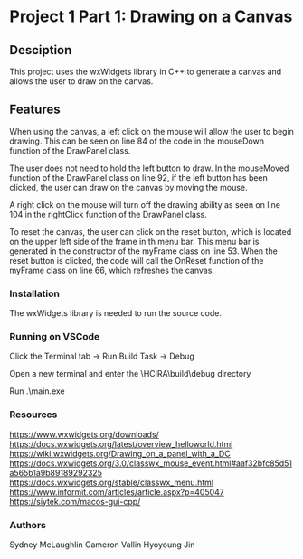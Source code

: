 # Project 1 Part 1: Drawing on a Canvas

## Desciption
This project uses the wxWidgets library in C++ to generate a canvas and allows
the user to draw on the canvas.

## Features
When using the canvas, a left click on the mouse will allow the user to begin drawing.
This can be seen on line 84 of the code in the mouseDown function of the DrawPanel class.

The user does not need to hold the left button to draw. In the mouseMoved function of the DrawPanel class on line 92,
if the left button has been clicked, the user can draw on the canvas by moving the mouse.

A right click on the mouse will turn off the drawing ability as seen on line 104 in the rightClick function
of the DrawPanel class. 

To reset the canvas, the user can click on the reset button, which is located on the upper left side of the frame in
th menu bar. This menu bar is generated in the constructor of the myFrame class on line 53. When the reset button is
clicked, the code will call the OnReset function of the myFrame class on line 66, which refreshes the canvas.

### Installation
The wxWidgets library is needed to run the source code. 

### Running on VSCode
Click the Terminal tab -> Run Build Task -> Debug

Open a new terminal and enter the \HCIRA\build\debug directory

Run .\main.exe

### Resources
https://www.wxwidgets.org/downloads/
https://docs.wxwidgets.org/latest/overview_helloworld.html
https://wiki.wxwidgets.org/Drawing_on_a_panel_with_a_DC
https://docs.wxwidgets.org/3.0/classwx_mouse_event.html#aaf32bfc85d51a565b1a9b89189292325
https://docs.wxwidgets.org/stable/classwx_menu.html
https://www.informit.com/articles/article.aspx?p=405047
https://siytek.com/macos-gui-cpp/

### Authors
Sydney McLaughlin
Cameron Vallin
Hyoyoung Jin
